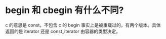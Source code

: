 # begin 和 cbegin 有什么不同?
c 的意思是 const，不包含 c 的 begin 事实上是被重载过的，有两个版本。具体返回的是 iterator 还是 const_iterator 由容器的类型决定。
